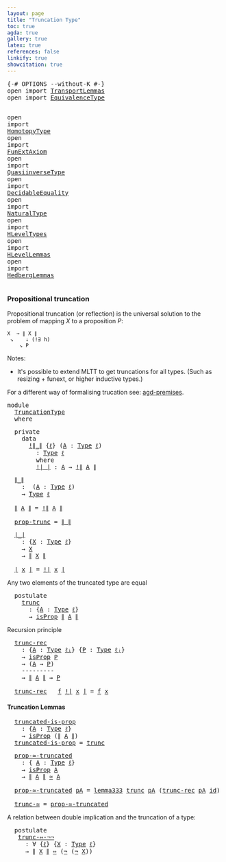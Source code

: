 ```yaml
---
layout: page
title: "Truncation Type"
toc: true
agda: true
gallery: true
latex: true
references: false
linkify: true
showcitation: true
---
```


<div class="hide" >
<pre class="Agda">
<a id="179" class="Symbol">{-#</a> <a id="183" class="Keyword">OPTIONS</a> <a id="191" class="Pragma">--without-K</a> <a id="203" class="Symbol">#-}</a>
<a id="207" class="Keyword">open</a> <a id="212" class="Keyword">import</a> <a id="219" href="TransportLemmas.html" class="Module">TransportLemmas</a>
<a id="235" class="Keyword">open</a> <a id="240" class="Keyword">import</a> <a id="247" href="EquivalenceType.html" class="Module">EquivalenceType</a>

<a id="264" class="Keyword">open</a> <a id="269" class="Keyword">import</a> <a id="276" href="HomotopyType.html" class="Module">HomotopyType</a>
<a id="289" class="Keyword">open</a> <a id="294" class="Keyword">import</a> <a id="301" href="FunExtAxiom.html" class="Module">FunExtAxiom</a>
<a id="313" class="Keyword">open</a> <a id="318" class="Keyword">import</a> <a id="325" href="QuasiinverseType.html" class="Module">QuasiinverseType</a>
<a id="342" class="Keyword">open</a> <a id="347" class="Keyword">import</a> <a id="354" href="DecidableEquality.html" class="Module">DecidableEquality</a>
<a id="372" class="Keyword">open</a> <a id="377" class="Keyword">import</a> <a id="384" href="NaturalType.html" class="Module">NaturalType</a>
<a id="396" class="Keyword">open</a> <a id="401" class="Keyword">import</a> <a id="408" href="HLevelTypes.html" class="Module">HLevelTypes</a>
<a id="420" class="Keyword">open</a> <a id="425" class="Keyword">import</a> <a id="432" href="HLevelLemmas.html" class="Module">HLevelLemmas</a>
<a id="445" class="Keyword">open</a> <a id="450" class="Keyword">import</a> <a id="457" href="HedbergLemmas.html" class="Module">HedbergLemmas</a>
</pre>
</div>

### Propositional truncation

Propositional truncation (or reflection) is the universal
solution to the problem of mapping $X$ to a proposition $P$:

```
X  → ∥ X ∥
 ↘    ⇣ (!∃ h)
    ↘ P 
```

Notes:

 - It's possible to extend MLTT to get truncations for all types.
 (Such as resizing + funext, or higher inductive types.)

For a different way of formalising trucation see:
[agd-premises](https://hub.darcs.net/gylterud/agda-premises/browse/Premises/Truncation.agda).

<pre class="Agda">
<a id="974" class="Keyword">module</a>
  <a id="983" href="TruncationType.html" class="Module">TruncationType</a>
  <a id="1000" class="Keyword">where</a>
</pre>

<pre class="Agda">
  <a id="1033" class="Keyword">private</a>
    <a id="1045" class="Keyword">data</a>
      <a id="!∥_∥"></a><a id="1056" href="TruncationType.html#1056" class="Datatype Operator">!∥_∥</a> <a id="1061" class="Symbol">{</a><a id="1062" href="TruncationType.html#1062" class="Bound">ℓ</a><a id="1063" class="Symbol">}</a> <a id="1065" class="Symbol">(</a><a id="1066" href="TruncationType.html#1066" class="Bound">A</a> <a id="1068" class="Symbol">:</a> <a id="1070" href="Intro.html#1803" class="Function">Type</a> <a id="1075" href="TruncationType.html#1062" class="Bound">ℓ</a><a id="1076" class="Symbol">)</a>
        <a id="1086" class="Symbol">:</a> <a id="1088" href="Intro.html#1803" class="Function">Type</a> <a id="1093" href="TruncationType.html#1062" class="Bound">ℓ</a>
        <a id="1103" class="Keyword">where</a>
        <a id="!∥_∥.!∣_∣"></a><a id="1117" href="TruncationType.html#1117" class="InductiveConstructor Operator">!∣_∣</a> <a id="1122" class="Symbol">:</a> <a id="1124" href="TruncationType.html#1066" class="Bound">A</a> <a id="1126" class="Symbol">→</a> <a id="1128" href="TruncationType.html#1056" class="Datatype Operator">!∥</a> <a id="1131" href="TruncationType.html#1066" class="Bound">A</a> <a id="1133" href="TruncationType.html#1056" class="Datatype Operator">∥</a>
</pre>

<pre class="Agda">
  <a id="∥_∥"></a><a id="1162" href="TruncationType.html#1162" class="Function Operator">∥_∥</a>
    <a id="1170" class="Symbol">:</a>  <a id="1173" class="Symbol">(</a><a id="1174" href="TruncationType.html#1174" class="Bound">A</a> <a id="1176" class="Symbol">:</a> <a id="1178" href="Intro.html#1803" class="Function">Type</a> <a id="1183" href="Intro.html#2243" class="Generalizable">ℓ</a><a id="1184" class="Symbol">)</a>
    <a id="1190" class="Symbol">→</a> <a id="1192" href="Intro.html#1803" class="Function">Type</a> <a id="1197" href="Intro.html#2243" class="Generalizable">ℓ</a>

  <a id="1202" href="TruncationType.html#1162" class="Function Operator">∥</a> <a id="1204" href="TruncationType.html#1204" class="Bound">A</a> <a id="1206" href="TruncationType.html#1162" class="Function Operator">∥</a> <a id="1208" class="Symbol">=</a> <a id="1210" href="TruncationType.html#1056" class="Datatype Operator">!∥</a> <a id="1213" href="TruncationType.html#1204" class="Bound">A</a> <a id="1215" href="TruncationType.html#1056" class="Datatype Operator">∥</a>

  <a id="prop-trunc"></a><a id="1220" href="TruncationType.html#1220" class="Function">prop-trunc</a> <a id="1231" class="Symbol">=</a> <a id="1233" href="TruncationType.html#1162" class="Function Operator">∥_∥</a> 
</pre>

<pre class="Agda">
  <a id="∣_∣"></a><a id="1265" href="TruncationType.html#1265" class="Function Operator">∣_∣</a>
    <a id="1273" class="Symbol">:</a> <a id="1275" class="Symbol">{</a><a id="1276" href="TruncationType.html#1276" class="Bound">X</a> <a id="1278" class="Symbol">:</a> <a id="1280" href="Intro.html#1803" class="Function">Type</a> <a id="1285" href="Intro.html#2243" class="Generalizable">ℓ</a><a id="1286" class="Symbol">}</a>
    <a id="1292" class="Symbol">→</a> <a id="1294" href="TruncationType.html#1276" class="Bound">X</a>
    <a id="1300" class="Symbol">→</a> <a id="1302" href="TruncationType.html#1162" class="Function Operator">∥</a> <a id="1304" href="TruncationType.html#1276" class="Bound">X</a> <a id="1306" href="TruncationType.html#1162" class="Function Operator">∥</a>

  <a id="1311" href="TruncationType.html#1265" class="Function Operator">∣</a> <a id="1313" href="TruncationType.html#1313" class="Bound">x</a> <a id="1315" href="TruncationType.html#1265" class="Function Operator">∣</a> <a id="1317" class="Symbol">=</a> <a id="1319" href="TruncationType.html#1117" class="InductiveConstructor Operator">!∣</a> <a id="1322" href="TruncationType.html#1313" class="Bound">x</a> <a id="1324" href="TruncationType.html#1117" class="InductiveConstructor Operator">∣</a>
</pre>

Any two elements of the truncated type are equal

<pre class="Agda">
  <a id="1403" class="Keyword">postulate</a>
    <a id="trunc"></a><a id="1417" href="TruncationType.html#1417" class="Postulate">trunc</a>
      <a id="1429" class="Symbol">:</a> <a id="1431" class="Symbol">{</a><a id="1432" href="TruncationType.html#1432" class="Bound">A</a> <a id="1434" class="Symbol">:</a> <a id="1436" href="Intro.html#1803" class="Function">Type</a> <a id="1441" href="Intro.html#2243" class="Generalizable">ℓ</a><a id="1442" class="Symbol">}</a>
      <a id="1450" class="Symbol">→</a> <a id="1452" href="HLevelTypes.html#1162" class="Function">isProp</a> <a id="1459" href="TruncationType.html#1162" class="Function Operator">∥</a> <a id="1461" href="TruncationType.html#1432" class="Bound">A</a> <a id="1463" href="TruncationType.html#1162" class="Function Operator">∥</a>
</pre>

Recursion principle
<pre class="Agda">
  <a id="trunc-rec"></a><a id="1512" href="TruncationType.html#1512" class="Function">trunc-rec</a>
    <a id="1526" class="Symbol">:</a> <a id="1528" class="Symbol">{</a><a id="1529" href="TruncationType.html#1529" class="Bound">A</a> <a id="1531" class="Symbol">:</a> <a id="1533" href="Intro.html#1803" class="Function">Type</a> <a id="1538" href="Intro.html#2245" class="Generalizable">ℓᵢ</a><a id="1540" class="Symbol">}</a> <a id="1542" class="Symbol">{</a><a id="1543" href="TruncationType.html#1543" class="Bound">P</a> <a id="1545" class="Symbol">:</a> <a id="1547" href="Intro.html#1803" class="Function">Type</a> <a id="1552" href="Intro.html#2248" class="Generalizable">ℓⱼ</a><a id="1554" class="Symbol">}</a>
    <a id="1560" class="Symbol">→</a> <a id="1562" href="HLevelTypes.html#1162" class="Function">isProp</a> <a id="1569" href="TruncationType.html#1543" class="Bound">P</a>
    <a id="1575" class="Symbol">→</a> <a id="1577" class="Symbol">(</a><a id="1578" href="TruncationType.html#1529" class="Bound">A</a> <a id="1580" class="Symbol">→</a> <a id="1582" href="TruncationType.html#1543" class="Bound">P</a><a id="1583" class="Symbol">)</a>
    <a id="1589" class="Comment">---------</a>
    <a id="1603" class="Symbol">→</a> <a id="1605" href="TruncationType.html#1162" class="Function Operator">∥</a> <a id="1607" href="TruncationType.html#1529" class="Bound">A</a> <a id="1609" href="TruncationType.html#1162" class="Function Operator">∥</a> <a id="1611" class="Symbol">→</a> <a id="1613" href="TruncationType.html#1543" class="Bound">P</a>

  <a id="1618" href="TruncationType.html#1512" class="Function">trunc-rec</a> <a id="1628" class="Symbol">_</a> <a id="1630" href="TruncationType.html#1630" class="Bound">f</a> <a id="1632" href="TruncationType.html#1117" class="InductiveConstructor Operator">!∣</a> <a id="1635" href="TruncationType.html#1635" class="Bound">x</a> <a id="1637" href="TruncationType.html#1117" class="InductiveConstructor Operator">∣</a> <a id="1639" class="Symbol">=</a> <a id="1641" href="TruncationType.html#1630" class="Bound">f</a> <a id="1643" href="TruncationType.html#1635" class="Bound">x</a>
</pre>

#### Truncation Lemmas

<pre class="Agda">
  <a id="truncated-is-prop"></a><a id="1696" href="TruncationType.html#1696" class="Function">truncated-is-prop</a>
    <a id="1718" class="Symbol">:</a> <a id="1720" class="Symbol">{</a><a id="1721" href="TruncationType.html#1721" class="Bound">A</a> <a id="1723" class="Symbol">:</a> <a id="1725" href="Intro.html#1803" class="Function">Type</a> <a id="1730" href="Intro.html#2243" class="Generalizable">ℓ</a><a id="1731" class="Symbol">}</a>
    <a id="1737" class="Symbol">→</a> <a id="1739" href="HLevelTypes.html#1162" class="Function">isProp</a> <a id="1746" class="Symbol">(</a><a id="1747" href="TruncationType.html#1162" class="Function Operator">∥</a> <a id="1749" href="TruncationType.html#1721" class="Bound">A</a> <a id="1751" href="TruncationType.html#1162" class="Function Operator">∥</a><a id="1752" class="Symbol">)</a>
  <a id="1756" href="TruncationType.html#1696" class="Function">truncated-is-prop</a> <a id="1774" class="Symbol">=</a> <a id="1776" href="TruncationType.html#1417" class="Postulate">trunc</a>
</pre>

<pre class="Agda">
  <a id="prop-≃-truncated"></a><a id="1809" href="TruncationType.html#1809" class="Function">prop-≃-truncated</a>
    <a id="1830" class="Symbol">:</a> <a id="1832" class="Symbol">{</a> <a id="1834" href="TruncationType.html#1834" class="Bound">A</a> <a id="1836" class="Symbol">:</a> <a id="1838" href="Intro.html#1803" class="Function">Type</a> <a id="1843" href="Intro.html#2243" class="Generalizable">ℓ</a><a id="1844" class="Symbol">}</a>
    <a id="1850" class="Symbol">→</a> <a id="1852" href="HLevelTypes.html#1162" class="Function">isProp</a> <a id="1859" href="TruncationType.html#1834" class="Bound">A</a>
    <a id="1865" class="Symbol">→</a> <a id="1867" href="TruncationType.html#1162" class="Function Operator">∥</a> <a id="1869" href="TruncationType.html#1834" class="Bound">A</a> <a id="1871" href="TruncationType.html#1162" class="Function Operator">∥</a> <a id="1873" href="EquivalenceType.html#1435" class="Function Operator">≃</a> <a id="1875" href="TruncationType.html#1834" class="Bound">A</a>

  <a id="1880" href="TruncationType.html#1809" class="Function">prop-≃-truncated</a> <a id="1897" href="TruncationType.html#1897" class="Bound">pA</a> <a id="1900" class="Symbol">=</a> <a id="1902" href="HLevelLemmas.html#8237" class="Function">lemma333</a> <a id="1911" href="TruncationType.html#1417" class="Postulate">trunc</a> <a id="1917" href="TruncationType.html#1897" class="Bound">pA</a> <a id="1920" class="Symbol">(</a><a id="1921" href="TruncationType.html#1512" class="Function">trunc-rec</a> <a id="1931" href="TruncationType.html#1897" class="Bound">pA</a> <a id="1934" href="BasicFunctions.html#375" class="Function">id</a><a id="1936" class="Symbol">)</a> <a id="1938" href="TruncationType.html#1265" class="Function Operator">∣_∣</a>

  <a id="trunc-≃"></a><a id="1945" href="TruncationType.html#1945" class="Function">trunc-≃</a> <a id="1953" class="Symbol">=</a> <a id="1955" href="TruncationType.html#1809" class="Function">prop-≃-truncated</a> 
</pre>  

A relation between double implication and the truncation of a type:

<pre class="Agda">
  <a id="2071" class="Keyword">postulate</a>
   <a id="trunc-⇔-¬¬"></a><a id="2084" href="TruncationType.html#2084" class="Postulate">trunc-⇔-¬¬</a>
     <a id="2100" class="Symbol">:</a> <a id="2102" class="Symbol">∀</a> <a id="2104" class="Symbol">{</a><a id="2105" href="TruncationType.html#2105" class="Bound">ℓ</a><a id="2106" class="Symbol">}</a> <a id="2108" class="Symbol">{</a><a id="2109" href="TruncationType.html#2109" class="Bound">X</a> <a id="2111" class="Symbol">:</a> <a id="2113" href="Intro.html#1803" class="Function">Type</a> <a id="2118" href="TruncationType.html#2105" class="Bound">ℓ</a><a id="2119" class="Symbol">}</a>
     <a id="2126" class="Symbol">→</a> <a id="2128" href="TruncationType.html#1162" class="Function Operator">∥</a> <a id="2130" href="TruncationType.html#2109" class="Bound">X</a> <a id="2132" href="TruncationType.html#1162" class="Function Operator">∥</a> <a id="2134" href="BasicTypes.html#3063" class="Function Operator">⇔</a> <a id="2136" class="Symbol">(</a><a id="2137" href="BasicTypes.html#885" class="Function">¬</a> <a id="2139" class="Symbol">(</a><a id="2140" href="BasicTypes.html#885" class="Function">¬</a> <a id="2142" href="TruncationType.html#2109" class="Bound">X</a><a id="2143" class="Symbol">))</a>
</pre>
